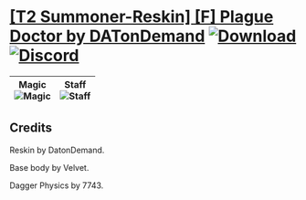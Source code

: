 # [\[T2 Summoner-Reskin\] \[F\] Plague Doctor by DATonDemand](https://github.com/Klokinator/FE-Repo/tree/main/Battle%20Animations/Magi%20-%20Dark-Type/%5BT2%20Summoner-Reskin%5D%20%5BF%5D%20Plague%20Doctor%20by%20DATonDemand) [![Download](https://img.shields.io/badge/Download--red?style=social&logo=github)](https://minhaskamal.github.io/DownGit/#/home?url=https://github.com/Klokinator/FE-Repo/tree/main/Battle%20Animations/Magi%20-%20Dark-Type/%5BT2%20Summoner-Reskin%5D%20%5BF%5D%20Plague%20Doctor%20by%20DATonDemand) [![Discord](https://img.shields.io/badge/Discord--blue?style=social&logo=discord)](https://discord.gg/C7VNGnyTPA)

| <b>Magic</b><br/><img alt="Magic" src="https://raw.githubusercontent.com/Klokinator/FE-Repo/main/Battle%20Animations/Magi%20-%20Dark-Type/%5BT2%20Summoner-Reskin%5D%20%5BF%5D%20Plague%20Doctor%20by%20DATonDemand/6.%20Magic/Magic.gif"/> | <b>Staff</b><br/><img alt="Staff" src="https://raw.githubusercontent.com/Klokinator/FE-Repo/main/Battle%20Animations/Magi%20-%20Dark-Type/%5BT2%20Summoner-Reskin%5D%20%5BF%5D%20Plague%20Doctor%20by%20DATonDemand/7.%20Staff/Staff.gif"/> |
| :---: | :---: |

## Credits

Reskin by DatonDemand.

Base body by Velvet.

Dagger Physics by 7743.

